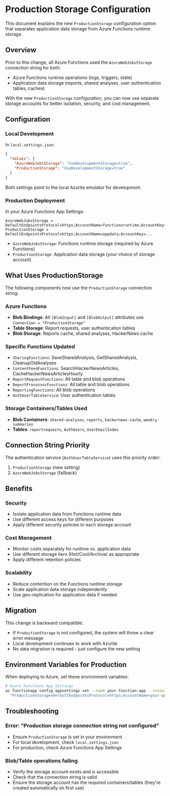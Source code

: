 # Production Storage Configuration

This document explains the new `ProductionStorage` configuration option that separates application data storage from Azure Functions runtime storage.

## Overview

Prior to this change, all Azure Functions used the `AzureWebJobsStorage` connection string for both:
- Azure Functions runtime operations (logs, triggers, state)
- Application data storage (reports, shared analyses, user authentication tables, caches)

With the new `ProductionStorage` configuration, you can now use separate storage accounts for better isolation, security, and cost management.

## Configuration

### Local Development

In `local.settings.json`:
```json
{
  "Values": {
    "AzureWebJobsStorage": "UseDevelopmentStorage=true",
    "ProductionStorage": "UseDevelopmentStorage=true"
  }
}
```

Both settings point to the local Azurite emulator for development.

### Production Deployment

In your Azure Functions App Settings:
```
AzureWebJobsStorage = DefaultEndpointsProtocol=https;AccountName=functionsruntime;AccountKey=...
ProductionStorage = DefaultEndpointsProtocol=https;AccountName=appdata;AccountKey=...
```

- `AzureWebJobsStorage`: Functions runtime storage (required by Azure Functions)
- `ProductionStorage`: Application data storage (your choice of storage account)

## What Uses ProductionStorage

The following components now use the `ProductionStorage` connection string:

### Azure Functions
- **Blob Bindings**: All `[BlobInput]` and `[BlobOutput]` attributes use `Connection = "ProductionStorage"`
- **Table Storage**: Report requests, user authentication tables
- **Blob Storage**: Reports cache, shared analyses, HackerNews cache

### Specific Functions Updated
- `SharingFunctions`: SaveSharedAnalysis, GetSharedAnalysis, CleanupOldAnalyses
- `ContentFeedFunctions`: SearchHackerNewsArticles, CacheHackerNewsArticlesHourly
- `ReportRequestFunctions`: All table and blob operations
- `ReportProcessorFunctions`: All table and blob operations
- `ReportingFunctions`: All blob operations
- `AuthUserTableService`: User authentication tables

### Storage Containers/Tables Used
- **Blob Containers**: `shared-analyses`, `reports`, `hackernews-cache`, `weekly-summaries`
- **Tables**: `reportrequests`, `AuthUsers`, `UserEmailIndex`

## Connection String Priority

The authentication service (`AuthUserTableService`) uses this priority order:
1. `ProductionStorage` (new setting)
2. `AzureWebJobsStorage` (fallback)

## Benefits

### Security
- Isolate application data from Functions runtime data
- Use different access keys for different purposes
- Apply different security policies to each storage account

### Cost Management
- Monitor costs separately for runtime vs. application data
- Use different storage tiers (Hot/Cool/Archive) as appropriate
- Apply different retention policies

### Scalability
- Reduce contention on the Functions runtime storage
- Scale application data storage independently
- Use geo-replication for application data if needed

## Migration

This change is backward compatible:
- If `ProductionStorage` is not configured, the system will throw a clear error message
- Local development continues to work with Azurite
- No data migration is required - just configure the new setting

## Environment Variables for Production

When deploying to Azure, set these environment variables:

```bash
# Azure Functions App Settings
az functionapp config appsettings set --name your-function-app --resource-group your-rg --settings \
  "ProductionStorage=DefaultEndpointsProtocol=https;AccountName=your-app-data-storage;AccountKey=your-key"
```

## Troubleshooting

### Error: "Production storage connection string not configured"
- Ensure `ProductionStorage` is set in your environment
- For local development, check `local.settings.json`
- For production, check Azure Functions App Settings

### Blob/Table operations failing
- Verify the storage account exists and is accessible
- Check that the connection string is valid
- Ensure the storage account has the required containers/tables (they're created automatically on first use)
